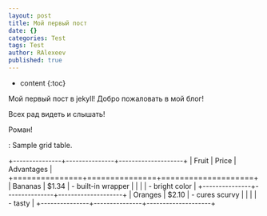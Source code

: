 ```yaml
---
layout: post
title: Мой первый пост
date: {}
categories: Test
tags: Test
author: RAlexeev
published: true
---
```


* content
{:toc}

Мой первый пост в jekyll! Добро пожаловать в мой блог!

Всех рад видеть и слышать!

Роман!


: Sample grid table.

+---------------+---------------+--------------------+
| Fruit         | Price         | Advantages         |
+===============+===============+====================+
| Bananas       | $1.34         | - built-in wrapper |
|               |               | - bright color     |
+---------------+---------------+--------------------+
| Oranges       | $2.10         | - cures scurvy     |
|               |               | - tasty            |
+---------------+---------------+--------------------+